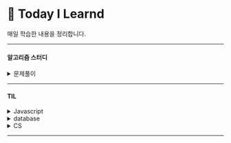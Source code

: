 # 📕 Today I Learnd

매일 학습한 내용을 정리합니다.

---

#### **알고리즘 스터디**

<details>
<summary>문제풀이</summary>
<div markdown="1">

- [programmers 문제](algorithm/programmers)
- [baekjoon 문제](algorithm/baekjoon)
- [시간복잡도와 공간복잡도](algorithm/algorithm/시간%20복잡도와%20공간%20복잡도.md)

</div>
</details>

---

#### **TIL**

<details>
<summary>Javascript</summary>
<div markdown="1">

- [Javascript](javastript)
</div>
</details>

<details>
<summary>database</summary>
<div markdown="1">

- [ORM 이란?](database/ORM%20이란.md)
- [NoSQL vs SQL](database/NoSQL%20vs%20SQL.md)

</div>
</details>

<details>
<summary>CS</summary>
<div markdown="1">

- [ORM 이란?](database/ORM%20이란.md)

</div>
</details>

---
